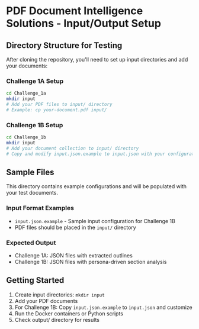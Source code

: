 # PDF Document Intelligence Solutions - Input/Output Setup

## Directory Structure for Testing

After cloning the repository, you'll need to set up input directories and add your documents:

### Challenge 1A Setup
```bash
cd Challenge_1a
mkdir input
# Add your PDF files to input/ directory
# Example: cp your-document.pdf input/
```

### Challenge 1B Setup  
```bash
cd Challenge_1b
mkdir input
# Add your document collection to input/ directory
# Copy and modify input.json.example to input.json with your configuration
```

## Sample Files

This directory contains example configurations and will be populated with your test documents.

### Input Format Examples
- `input.json.example` - Sample input configuration for Challenge 1B
- PDF files should be placed in the `input/` directory

### Expected Output
- Challenge 1A: JSON files with extracted outlines
- Challenge 1B: JSON files with persona-driven section analysis

## Getting Started

1. Create input directories: `mkdir input`
2. Add your PDF documents 
3. For Challenge 1B: Copy `input.json.example` to `input.json` and customize
4. Run the Docker containers or Python scripts
5. Check output/ directory for results

